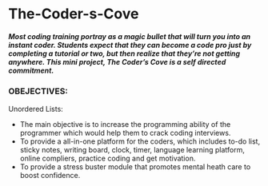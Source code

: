 # The-Coder-s-Cove
##### Most coding training portray as a magic bullet that will turn you into an instant coder. Students expect that they can become a code pro just by completing a tutorial or two, but then realize that they’re not getting anywhere. This mini project, The Coder’s Cove is a self directed commitment.

### OBEJECTIVES:
Unordered Lists:
* The main objective is to increase the programming ability of the programmer
which would help them to crack coding interviews.
* To provide a all-in-one platform for the coders, which includes to-do list, sticky
notes, writing board, clock, timer, language learning platform, online compliers,
practice coding and get motivation.
* To provide a stress buster module that promotes mental heath care to boost
confidence.
